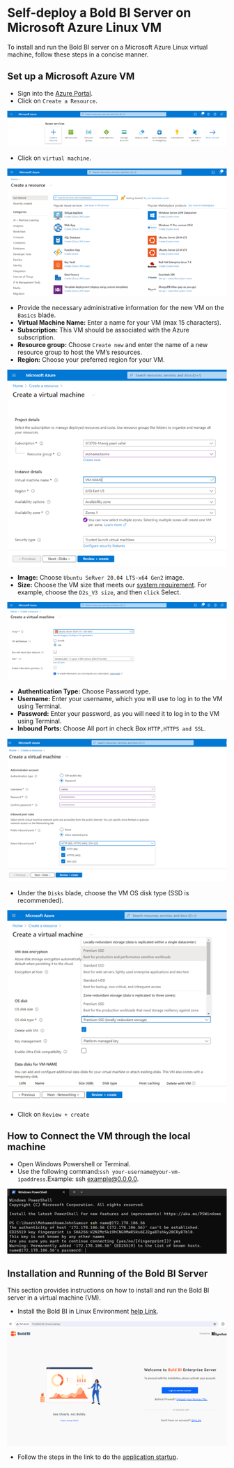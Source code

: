 # Self-deploy a Bold BI Server on Microsoft Azure Linux VM
To install and run the Bold BI server on a Microsoft Azure Linux virtual machine, follow these steps in a concise manner.
## Set up a Microsoft Azure VM
 - Sign into the [Azure Portal](https://portal.azure.com/).
 - Click on `Create a Resource`.

 ![Create Resource](images/create.png)
 - Click on `virtual machine`.

 ![virtual machine](images/virtual_machine.png)
 - Provide the necessary administrative information for the new VM on the `Basics` blade.
 - **Virtual Machine Name:** Enter a name for your VM (max 15 characters).
 - **Subscription:** This VM should be associated with the Azure subscription.
 - **Resource group:** Choose `Create new` and enter the name of a new resource group to host the VM’s resources.
 - **Region:** Choose your preferred region for your VM.

![virtual machine](images/give_value.png)
 - **Image:** Choose `Ubuntu SeRver 20.04 LTS-x64 Gen2` image.
 - **Size:** Choose the VM size that meets our [system requirement](https://help.boldbi.com/deploying-bold-bi/overview/#hardware-requirements). For example, choose the `D2s_V3 size`, and then `click` Select.

![virtual machine](images/image.png)
 - **Authentication Type:** Choose Password type.
 - **Username:** Enter your username, which you will use to log in to the VM using Terminal.
 - **Password:** Enter your password, as you will need it to log in to the VM using Terminal.
 - **Inbound Ports:** Choose All port in check Box `HTTP,HTTPS and SSL`.

![virtual machine](images/Authu.png)
 - Under the `Disks` blade, choose the VM OS disk type (SSD is recommended).
 
 ![virtual machine](images/SSD.png)
 - Click on `Review + create`

## How to Connect the VM through the local machine ##
  - Open Windows Powershell or Terminal.
  - Use the following command:`ssh your-username@your-vm-ipaddress`.Example: ssh example@0.0.0.0.

![virtual machine](images/connect.png)
## Installation and Running of the Bold BI Server ##
 This section provides instructions on how to install and run the Bold BI server in a virtual machine (VM).
 
 - Install the Bold BI in Linux Environment [help Link](https://help.boldbi.com/deploying-bold-bi/deploying-in-linux/installation-and-deployment/bold-bi-on-ubuntu/).

![virtual machine](images/BoldBi.png)
 - Follow the steps in the link to do the [application startup](https://help.boldbi.com/application-startup/).